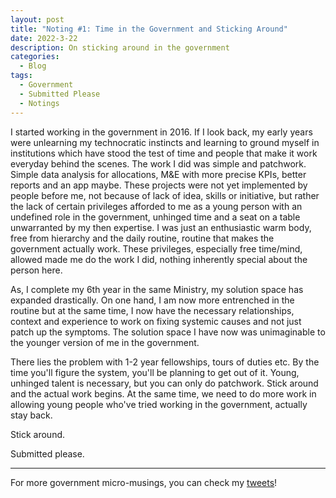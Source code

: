 ```yaml
---
layout: post
title: "Noting #1: Time in the Government and Sticking Around"
date: 2022-3-22
description: On sticking around in the government
categories:
  - Blog
tags:
  - Government
  - Submitted Please
  - Notings
---
```


I started working in the government in 2016. If I look back, my early years were unlearning my technocratic instincts and learning to ground myself in institutions which have stood the test of time and people that make it work everyday behind the scenes.  The work I did was simple and patchwork. Simple data analysis for allocations, M&E with more precise KPIs, better reports and an app maybe. These projects were not yet implemented by people before me, not because of lack of idea, skills or initiative, but rather the lack of certain privileges afforded to me as a young person with an undefined role in the government, unhinged time and a seat on a table unwarranted by my then expertise. I was just an enthusiastic warm body, free from hierarchy and the daily routine, routine that makes the government actually work. These privileges, especially free time/mind,  allowed made me do the work I did, nothing inherently special about the person here.

As, I complete my 6th year in the same Ministry, my solution space has expanded drastically. On one hand, I am now more entrenched in the routine but at the same time, I now have the necessary relationships, context and experience to work on fixing systemic causes and not just patch up the symptoms. The solution space I have now was unimaginable to the younger version of me in the government.

There lies the problem with 1-2 year fellowships, tours of duties etc. By the time you'll figure the system, you'll be planning to get out of it. Young, unhinged talent is necessary, but you can only do patchwork. Stick around and the actual work begins. At the same time, we need to do more work in allowing young people who've tried working in the government, actually stay back. 

Stick around.

Submitted please.

---
For more government micro-musings, you can check my [tweets](https://twitter.com/search?q=(%23sarkari)%20(from%3ANisarHogaya)&src=typed_query)!

